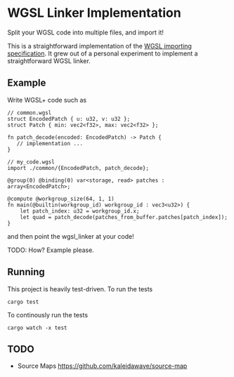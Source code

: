 
# WGSL Linker Implementation

Split your WGSL code into multiple files, and import it!


This is a straightforward implementation of the [WGSL importing specification](https://github.com/wgsl-tooling-wg/wgsl-import-spec/tree/main?tab=readme-ov-file#summary). It grew out of a personal experiment to implement a straightforward WGSL linker.

## Example

Write WGSL+ code such as

```wgsl
// common.wgsl
struct EncodedPatch { u: u32, v: u32 };
struct Patch { min: vec2<f32>, max: vec2<f32> };

fn patch_decode(encoded: EncodedPatch) -> Patch {
   // implementation ...
}
```

```wgsl
// my_code.wgsl
import ./common/{EncodedPatch, patch_decode};

@group(0) @binding(0) var<storage, read> patches : array<EncodedPatch>;

@compute @workgroup_size(64, 1, 1)
fn main(@builtin(workgroup_id) workgroup_id : vec3<u32>) {
    let patch_index: u32 = workgroup_id.x;
    let quad = patch_decode(patches_from_buffer.patches[patch_index]);
}
```

and then point the wgsl_linker at your code!

TODO: How? Example please.

## Running

This project is heavily test-driven. To run the tests 
```
cargo test
```

To continously run the tests

```
cargo watch -x test
```

## TODO

- Source Maps https://github.com/kaleidawave/source-map
